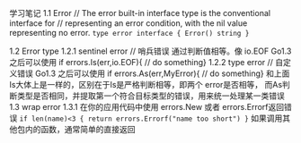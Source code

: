 学习笔记
1.1 Error
    // The error built-in interface type is the conventional interface for
    // representing an error condition, with the nil value representing no error.
    `type error interface {
        Error() string
    }`

1.2 Error type 
    1.2.1 sentinel error // 哨兵错误
        通过判断值相等。像 io.EOF
        Go1.3 之后可以使用 if errors.Is(err,io.EOF){ // do something}
    1.2.2 type error // 自定义错误
        Go1.3 之后可以使用 if errors.As(err,MyError){ // do something}
        和上面Is大体上是一样的，区别在于Is是严格判断相等，即两个 error是否相等，
        而As判断类型是否相同，并提取第一个符合目标类型的错误，用来统一处理某一类错误
1.3 wrap error
   1.3.1
        在你的应用代码中使用 errors.New 或者 errors.Errorf返回错误
        `if len(name)<3 {
            return errors.Errorf("name too short")
        }`
        如果调用其他包内的函数，通常简单的直接返回